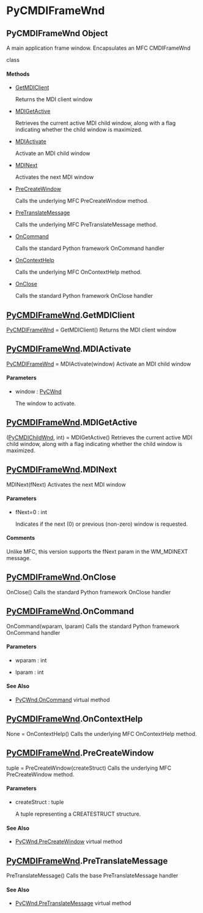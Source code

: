 # PyCMDIFrameWnd


## PyCMDIFrameWnd Object

A main application frame window\.  Encapsulates an MFC CMDIFrameWnd

 class

#### Methods

  - [GetMDIClient](PyCMDIFrameWnd.md#pycmdiframewndgetmdiclient)

    Returns the MDI client window&nbsp;

  - [MDIGetActive](PyCMDIFrameWnd.md#pycmdiframewndmdigetactive)

    Retrieves the current active MDI child window, along with a flag indicating whether the child window is maximized\.&nbsp;

  - [MDIActivate](PyCMDIFrameWnd.md#pycmdiframewndmdiactivate)

    Activate an MDI child window&nbsp;

  - [MDINext](PyCMDIFrameWnd.md#pycmdiframewndmdinext)

    Activates the next MDI window&nbsp;

  - [PreCreateWindow](PyCMDIFrameWnd.md#pycmdiframewndprecreatewindow)

    Calls the underlying MFC PreCreateWindow method\.&nbsp;

  - [PreTranslateMessage](PyCMDIFrameWnd.md#pycmdiframewndpretranslatemessage)

    Calls the underlying MFC PreTranslateMessage method\.&nbsp;

  - [OnCommand](PyCMDIFrameWnd.md#pycmdiframewndoncommand)

    Calls the standard Python framework OnCommand handler&nbsp;

  - [OnContextHelp](PyCMDIFrameWnd.md#pycmdiframewndoncontexthelp)

    Calls the underlying MFC OnContextHelp method\.&nbsp;

  - [OnClose](PyCMDIFrameWnd.md#pycmdiframewndonclose)

    Calls the standard Python framework OnClose handler&nbsp;




## [PyCMDIFrameWnd](PyCMDIFrameWnd.md#pycmdiframewnd)\.GetMDIClient

[PyCMDIFrameWnd](PyCMDIFrameWnd.md#pycmdiframewnd) = GetMDIClient\(\)
Returns the MDI client window


## [PyCMDIFrameWnd](PyCMDIFrameWnd.md#pycmdiframewnd)\.MDIActivate

[PyCMDIFrameWnd](PyCMDIFrameWnd.md#pycmdiframewnd) = MDIActivate\(window\)
Activate an MDI child window

#### Parameters

  - window : [PyCWnd](PyCWnd.md)

    The window to activate\.


## [PyCMDIFrameWnd](PyCMDIFrameWnd.md#pycmdiframewnd)\.MDIGetActive

\([PyCMDIChildWnd](PyCMDIChildWnd.md), int\) = MDIGetActive\(\)
Retrieves the current active MDI child window, along with a flag indicating whether the child window is maximized\.


## [PyCMDIFrameWnd](PyCMDIFrameWnd.md#pycmdiframewnd)\.MDINext

MDINext\(fNext\)
Activates the next MDI window

#### Parameters

  - fNext=0 : int

    Indicates if the next \(0\) or previous \(non-zero\) window is requested\.

#### Comments

Unlike MFC, this version supports the fNext param in the WM\_MDINEXT message\.


## [PyCMDIFrameWnd](PyCMDIFrameWnd.md#pycmdiframewnd)\.OnClose

OnClose\(\)
Calls the standard Python framework OnClose handler


## [PyCMDIFrameWnd](PyCMDIFrameWnd.md#pycmdiframewnd)\.OnCommand

OnCommand\(wparam, lparam\)
Calls the standard Python framework OnCommand handler

#### Parameters

  - wparam : int

    

  - lparam : int

    

#### See Also

  - [PyCWnd\.OnCommand](PyCWnd.md#pycwndoncommand_virtual) virtual method


## [PyCMDIFrameWnd](PyCMDIFrameWnd.md#pycmdiframewnd)\.OnContextHelp

None = OnContextHelp\(\)
Calls the underlying MFC OnContextHelp method\.


## [PyCMDIFrameWnd](PyCMDIFrameWnd.md#pycmdiframewnd)\.PreCreateWindow

tuple = PreCreateWindow\(createStruct\)
Calls the underlying MFC PreCreateWindow method\.

#### Parameters

  - createStruct : tuple

    A tuple representing a CREATESTRUCT structure\.

#### See Also

  - [PyCWnd\.PreCreateWindow](PyCWnd.md#pycwndprecreatewindow_virtual) virtual method


## [PyCMDIFrameWnd](PyCMDIFrameWnd.md#pycmdiframewnd)\.PreTranslateMessage

PreTranslateMessage\(\)
Calls the base PreTranslateMessage handler

#### See Also

  - [PyCWnd\.PreTranslateMessage](PyCWnd.md#pycwndpretranslatemessage_virtual) virtual method